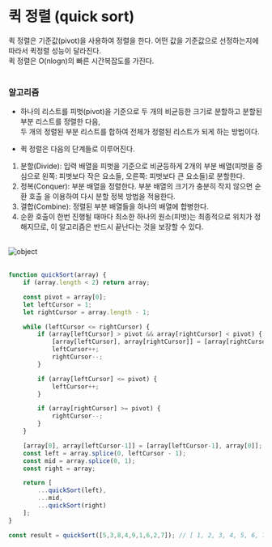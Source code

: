 # 퀵 정렬 (quick sort)

퀵 정렬은 기준값(pivot)을 사용하여 정렬을 한다. 어떤 값을 기준값으로 선정하는지에 따라서 퀵정렬 성능이 달라진다.<br>
퀵 정렬은 O(nlogn)의 빠른 시간복잡도를 가진다.
<br><br>

### 알고리즘

* 하나의 리스트를 피벗(pivot)을 기준으로 두 개의 비균등한 크기로 분할하고 분할된 부분 리스트를 정렬한 다음,<br>
두 개의 정렬된 부분 리스트를 합하여 전체가 정렬된 리스트가 되게 하는 방법이다.

* 퀵 정렬은 다음의 단계들로 이루어진다.<br>
1) 분할(Divide): 입력 배열을 피벗을 기준으로 비균등하게 2개의 부분 배열(피벗을 중심으로 왼쪽: 피벗보다 작은 요소들, 오른쪽: 피벗보다 큰 요소들)로 분할한다.<br>
2) 정복(Conquer): 부분 배열을 정렬한다. 부분 배열의 크기가 충분히 작지 않으면 순환 호출 을 이용하여 다시 분할 정복 방법을 적용한다.<br>
3) 결합(Combine): 정렬된 부분 배열들을 하나의 배열에 합병한다.<br>
4) 순환 호출이 한번 진행될 때마다 최소한 하나의 원소(피벗)는 최종적으로 위치가 정해지므로, 이 알고리즘은 반드시 끝난다는 것을 보장할 수 있다.
<br><br>

![object](/images/develop/quick-sort.png "object")
<br><br>

```javascript
function quickSort(array) {
    if (array.length < 2) return array;

    const pivot = array[0];
    let leftCursor = 1;
    let rightCursor = array.length - 1;

    while (leftCursor <= rightCursor) {
        if (array[leftCursor] > pivot && array[rightCursor] < pivot) {
            [array[leftCursor], array[rightCursor]] = [array[rightCursor], array[leftCursor]];
            leftCursor++;
            rightCursor--;
        }

        if (array[leftCursor] <= pivot) {
            leftCursor++;
        }

        if (array[rightCursor] >= pivot) {
            rightCursor--;
        }
    }

    [array[0], array[leftCursor-1]] = [array[leftCursor-1], array[0]];
    const left = array.splice(0, leftCursor - 1);
    const mid = array.splice(0, 1);
    const right = array;

    return [
        ...quickSort(left),
        ...mid,
        ...quickSort(right)
    ];
}

const result = quickSort([5,3,8,4,9,1,6,2,7]); // [ 1, 2, 3, 4, 5, 6, 7, 8, 9 ]
```
